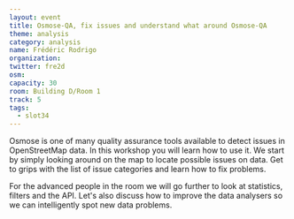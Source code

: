 ```yaml
---
layout: event
title: Osmose-QA, fix issues and understand what around Osmose-QA
theme: analysis
category: analysis
name: Frédéric Rodrigo
organization: 
twitter: fre2d
osm:
capacity: 30
room: Building D/Room 1
track: 5
tags:
  - slot34
---
```

Osmose is one of many quality assurance tools available to detect issues in OpenStreetMap data. In this workshop you will learn how to use it. We start by simply looking around on the map to locate possible issues on data. Get to grips with the list of issue categories and learn how to fix problems.

For the advanced people in the room we will go further to look at statistics, filters and the API. Let's also discuss how to improve the data analysers so we can intelligently spot new data problems.
